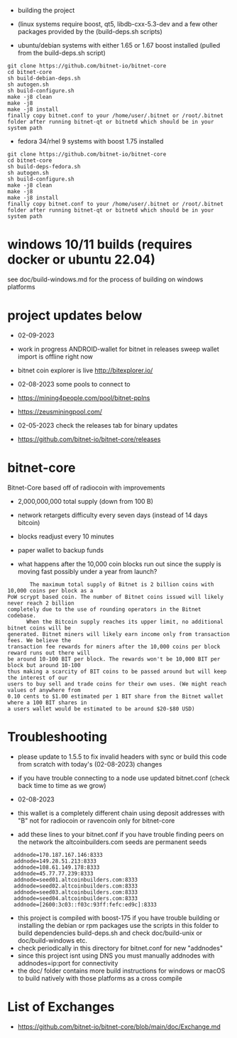 * building the project
* (linux systems require boost, qt5, libdb-cxx-5.3-dev and a few other packages provided by the (build-deps.sh scripts)

* ubuntu/debian systems with either 1.65 or 1.67 boost installed (pulled from the build-deps.sh script)
```
git clone https://github.com/bitnet-io/bitnet-core
cd bitnet-core
sh build-debian-deps.sh 
sh autogen.sh
sh build-configure.sh
make -j8 clean
make -j8
make -j8 install
finally copy bitnet.conf to your /home/user/.bitnet or /root/.bitnet folder after running bitnet-qt or bitnetd which should be in your system path
```

* fedora 34/rhel 9 systems with boost 1.75 installed
```
git clone https://github.com/bitnet-io/bitnet-core
cd bitnet-core
sh build-deps-fedora.sh 
sh autogen.sh
sh build-configure.sh
make -j8 clean
make -j8
make -j8 install
finally copy bitnet.conf to your /home/user/.bitnet or /root/.bitnet folder after running bitnet-qt or bitnetd which should be in your system path
```
# windows 10/11 builds (requires docker or ubuntu 22.04)
see doc/build-windows.md for the process of building on windows platforms



# project updates below

* 02-09-2023
* work in progress ANDROID-wallet for bitnet in releases sweep wallet import is offline right now

* bitnet coin explorer is live
http://bitexplorer.io/


* 02-08-2023 some pools to connect to
* https://mining4people.com/pool/bitnet-pplns
* https://zeusminingpool.com/


* 02-05-2023 check the releases tab for binary updates
* https://github.com/bitnet-io/bitnet-core/releases

# bitnet-core
Bitnet-Core based off of radiocoin with improvements
* 2,000,000,000 total supply (down from 100 B)
* network retargets difficulty every seven days (instead of 14 days bitcoin)
* blocks readjust every 10 minutes
* paper wallet to backup funds

* what happens after the 10,000 coin blocks run out since the supply is moving fast possibly under a year from launch?
```
       The maximum total supply of Bitnet is 2 billion coins with 10,000 coins per block as a 
PoW scrypt based coin. The number of Bitnet coins issued will likely never reach 2 billion 
completely due to the use of rounding operators in the Bitnet codebase.
      When the Bitcoin supply reaches its upper limit, no additional bitnet coins will be 
generated. Bitnet miners will likely earn income only from transaction fees. We believe the 
transaction fee rewards for miners after the 10,000 coins per block reward runs out there will 
be around 10-100 BIT per block. The rewards won't be 10,000 BIT per block but around 10-100
thus making a scarcity of BIT coins to be passed around but will keep the interest of our 
users to buy sell and trade coins for their own uses. (We might reach values of anywhere from 
0.10 cents to $1.00 estimated per 1 BIT share from the Bitnet wallet where a 100 BIT shares in 
a users wallet would be estimated to be around $20-$80 USD)
```




# Troubleshooting 
* please update to 1.5.5 to fix invalid headers with sync or build this code from scratch with today's (02-08-2023) changes

* if you have trouble connecting to a node use updated bitnet.conf (check back time to time as we grow)

* 02-08-2023
* this wallet is a completely different chain using deposit addresses with "B" not for radiocoin or ravencoin only for bitnet-core


* add these lines to your bitnet.conf if you have trouble finding peers on the network the altcoinbuilders.com seeds are permanent seeds
```
  addnode=170.187.167.146:8333
  addnode=149.28.51.213:8333
  addnode=108.61.149.178:8333
  addnode=45.77.77.239:8333
  addnode=seed01.altcoinbuilders.com:8333
  addnode=seed02.altcoinbuilders.com:8333
  addnode=seed03.altcoinbuilders.com:8333
  addnode=seed04.altcoinbuilders.com:8333
  addnode=[2600:3c03::f03c:93ff:fefc:ed9c]:8333
  ```
* this project is compiled with boost-175 if you have trouble building or installing the debian or rpm packages use the scripts in this folder to build dependencies build-deps.sh and check doc/build-unix or doc/build-windows etc.
* check periodically in this directory for bitnet.conf for new "addnodes"
* since this project isnt using DNS you must manually addnodes with addnodes=ip:port for connectivity
* the doc/ folder contains more build instructions for windows or macOS to build natively with those platforms as a cross compile

# List of Exchanges 
* https://github.com/bitnet-io/bitnet-core/blob/main/doc/Exchange.md
